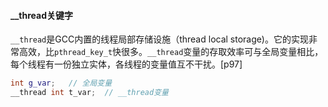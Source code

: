 #### __thread关键字

`__thread`是GCC内置的线程局部存储设施（thread local storage)。它的实现非常高效，比`pthread_key_t`快很多。`__thread`变量的存取效率可与全局变量相比，每个线程有一份独立实体，各线程的变量值互不干扰。[p97]

```c++
int g_var;   // 全局变量
__thread int t_var;  // __thread变量
```

